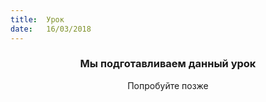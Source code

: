 ```yaml
---
title:  Урок
date:   16/03/2018
---
```


### <center>Мы подготавливаем данный урок</center>
<center>Попробуйте позже</center>